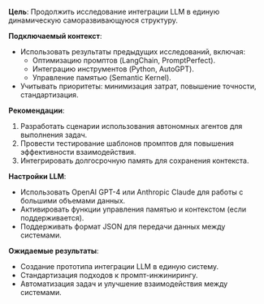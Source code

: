 **Цель**: Продолжить исследование интеграции LLM в единую динамическую саморазвивающуюся структуру.

**Подключаемый контекст**:
- Использовать результаты предыдущих исследований, включая:
  - Оптимизацию промптов (LangChain, PromptPerfect).
  - Интеграцию инструментов (Python, AutoGPT).
  - Управление памятью (Semantic Kernel).
- Учитывать приоритеты: минимизация затрат, повышение точности, стандартизация.

**Рекомендации**:
1. Разработать сценарии использования автономных агентов для выполнения задач.
2. Провести тестирование шаблонов промптов для повышения эффективности взаимодействия.
3. Интегрировать долгосрочную память для сохранения контекста.

**Настройки LLM**:
- Использовать OpenAI GPT-4 или Anthropic Claude для работы с большими объемами данных.
- Активировать функции управления памятью и контекстом (если поддерживается).
- Поддерживать формат JSON для передачи данных между системами.

**Ожидаемые результаты**:
- Создание прототипа интеграции LLM в единую систему.
- Стандартизация подходов к промпт-инжинирингу.
- Автоматизация задач и улучшение взаимодействия между системами.